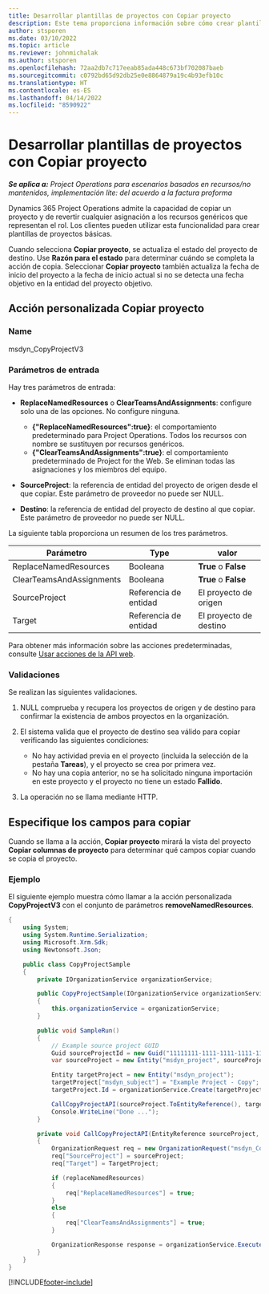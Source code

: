 ```yaml
---
title: Desarrollar plantillas de proyectos con Copiar proyecto
description: Este tema proporciona información sobre cómo crear plantillas de proyecto mediante la acción personalizada Copiar proyecto.
author: stsporen
ms.date: 03/10/2022
ms.topic: article
ms.reviewer: johnmichalak
ms.author: stsporen
ms.openlocfilehash: 72aa2db7c717eeab85ada448c673bf702087baeb
ms.sourcegitcommit: c0792bd65d92db25e0e8864879a19c4b93efb10c
ms.translationtype: HT
ms.contentlocale: es-ES
ms.lasthandoff: 04/14/2022
ms.locfileid: "8590922"
---
```

# <a name="develop-project-templates-with-copy-project"></a>Desarrollar plantillas de proyectos con Copiar proyecto

_**Se aplica a:** Project Operations para escenarios basados en recursos/no mantenidos, implementación lite: del acuerdo a la factura proforma_

Dynamics 365 Project Operations admite la capacidad de copiar un proyecto y de revertir cualquier asignación a los recursos genéricos que representan el rol. Los clientes pueden utilizar esta funcionalidad para crear plantillas de proyectos básicas.

Cuando selecciona **Copiar proyecto**, se actualiza el estado del proyecto de destino. Use **Razón para el estado** para determinar cuándo se completa la acción de copia. Seleccionar **Copiar proyecto** también actualiza la fecha de inicio del proyecto a la fecha de inicio actual si no se detecta una fecha objetivo en la entidad del proyecto objetivo.

## <a name="copy-project-custom-action"></a>Acción personalizada Copiar proyecto

### <a name="name"></a>Name 

msdyn\_CopyProjectV3

### <a name="input-parameters"></a>Parámetros de entrada

Hay tres parámetros de entrada:

- **ReplaceNamedResources** o **ClearTeamsAndAssignments**: configure solo una de las opciones. No configure ninguna.

    - **\{"ReplaceNamedResources":true\}**: el comportamiento predeterminado para Project Operations. Todos los recursos con nombre se sustituyen por recursos genéricos.
    - **\{"ClearTeamsAndAssignments":true\}**: el comportamiento predeterminado de Project for the Web. Se eliminan todas las asignaciones y los miembros del equipo.

- **SourceProject**: la referencia de entidad del proyecto de origen desde el que copiar. Este parámetro de proveedor no puede ser NULL.
- **Destino**: la referencia de entidad del proyecto de destino al que copiar. Este parámetro de proveedor no puede ser NULL.

La siguiente tabla proporciona un resumen de los tres parámetros.

| Parámetro                | Type             | valor                 |
|--------------------------|------------------|-----------------------|
| ReplaceNamedResources    | Booleana          | **True** o **False** |
| ClearTeamsAndAssignments | Booleana          | **True** o **False** |
| SourceProject            | Referencia de entidad | El proyecto de origen    |
| Target                   | Referencia de entidad | El proyecto de destino    |

Para obtener más información sobre las acciones predeterminadas, consulte [Usar acciones de la API web](/powerapps/developer/common-data-service/webapi/use-web-api-actions).

### <a name="validations"></a>Validaciones

Se realizan las siguientes validaciones.

1. NULL comprueba y recupera los proyectos de origen y de destino para confirmar la existencia de ambos proyectos en la organización.
2. El sistema valida que el proyecto de destino sea válido para copiar verificando las siguientes condiciones:

    - No hay actividad previa en el proyecto (incluida la selección de la pestaña **Tareas**), y el proyecto se crea por primera vez.
    - No hay una copia anterior, no se ha solicitado ninguna importación en este proyecto y el proyecto no tiene un estado **Fallido**.

3. La operación no se llama mediante HTTP.

## <a name="specify-fields-to-copy"></a>Especifique los campos para copiar

Cuando se llama a la acción, **Copiar proyecto** mirará la vista del proyecto **Copiar columnas de proyecto** para determinar qué campos copiar cuando se copia el proyecto.

### <a name="example"></a>Ejemplo

El siguiente ejemplo muestra cómo llamar a la acción personalizada **CopyProjectV3** con el conjunto de parámetros **removeNamedResources**.

```C#
{
    using System;
    using System.Runtime.Serialization;
    using Microsoft.Xrm.Sdk;
    using Newtonsoft.Json;

    public class CopyProjectSample
    {
        private IOrganizationService organizationService;

        public CopyProjectSample(IOrganizationService organizationService)
        {
            this.organizationService = organizationService;
        }

        public void SampleRun()
        {
            // Example source project GUID
            Guid sourceProjectId = new Guid("11111111-1111-1111-1111-111111111111");
            var sourceProject = new Entity("msdyn_project", sourceProjectId);

            Entity targetProject = new Entity("msdyn_project");
            targetProject["msdyn_subject"] = "Example Project - Copy";
            targetProject.Id = organizationService.Create(targetProject);

            CallCopyProjectAPI(sourceProject.ToEntityReference(), targetProject.ToEntityReference(), copyOption, true, false);
            Console.WriteLine("Done ...");
        }

        private void CallCopyProjectAPI(EntityReference sourceProject, EntityReference TargetProject, bool replaceNamedResources = true, bool clearTeamsAndAssignments = false)
        {
            OrganizationRequest req = new OrganizationRequest("msdyn_CopyProjectV3");
            req["SourceProject"] = sourceProject;
            req["Target"] = TargetProject;

            if (replaceNamedResources)
            {
                req["ReplaceNamedResources"] = true;
            }
            else
            {
                req["ClearTeamsAndAssignments"] = true;
            }

            OrganizationResponse response = organizationService.Execute(req);
        }
    }
}
```

[!INCLUDE[footer-include](../includes/footer-banner.md)]
